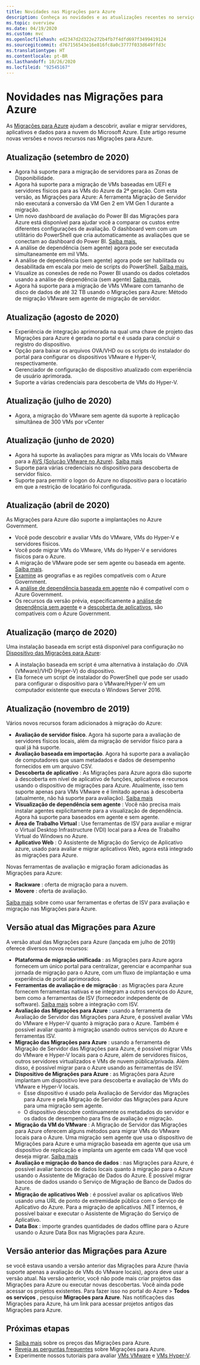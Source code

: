```yaml
---
title: Novidades nas Migrações para Azure
description: Conheça as novidades e as atualizações recentes no serviço Migrações para Azure.
ms.topic: overview
ms.date: 04/19/2020
ms.custom: mvc
ms.openlocfilehash: ed2347d2d322e272b4fb7f4dfd697f3499419124
ms.sourcegitcommit: d767156543e16e816fc8a0c3777f033d649ffd3c
ms.translationtype: HT
ms.contentlocale: pt-BR
ms.lasthandoff: 10/26/2020
ms.locfileid: "92545167"
---
```

# <a name="whats-new-in-azure-migrate"></a>Novidades nas Migrações para Azure

As [Migrações para Azure](migrate-services-overview.md) ajudam a descobrir, avaliar e migrar servidores, aplicativos e dados para a nuvem do Microsoft Azure. Este artigo resume novas versões e novos recursos nas Migrações para Azure.

## <a name="update-september-2020"></a>Atualização (setembro de 2020)
- Agora há suporte para a migração de servidores para as Zonas de Disponibilidade.
- Agora há suporte para a migração de VMs baseadas em UEFI e servidores físicos para as VMs do Azure da 2ª geração. Com esta versão, as Migrações para Azure: A ferramenta Migração de Servidor não executará a conversão da VM Gen 2 em VM Gen 1 durante a migração.
- Um novo dashboard de avaliação do Power BI das Migrações para Azure está disponível para ajudar você a comparar os custos entre diferentes configurações de avaliação. O dashboard vem com um utilitário do PowerShell que cria automaticamente as avaliações que se conectam ao dashboard do Power BI. [Saiba mais.](https://github.com/Azure/azure-docs-powershell-samples/tree/master/azure-migrate/assessment-utility)
- A análise de dependência (sem agente) agora pode ser executada simultaneamente em mil VMs.
- A análise de dependência (sem agente) agora pode ser habilitada ou desabilitada em escala por meio de scripts do PowerShell. [Saiba mais.](https://github.com/Azure/azure-docs-powershell-samples/tree/master/azure-migrate/dependencies-at-scale)
- Visualize as conexões de rede no Power BI usando os dados coletados usando a análise de dependência (sem agente) [Saiba mais.](https://github.com/Azure/azure-docs-powershell-samples/tree/master/azure-migrate/dependencies-at-scale)
- Agora há suporte para a migração de VMs VMware com tamanho de disco de dados de até 32 TB usando o Migrações para Azure: Método de migração VMware sem agente de migração de servidor. 

## <a name="update-august-2020"></a>Atualização (agosto de 2020)

- Experiência de integração aprimorada na qual uma chave de projeto das Migrações para Azure é gerada no portal e é usada para concluir o registro do dispositivo.
- Opção para baixar os arquivos OVA/VHD ou os scripts do instalador do portal para configurar os dispositivos VMware e Hyper-V, respectivamente.
- Gerenciador de configuração de dispositivo atualizado com experiência de usuário aprimorada.
- Suporte a várias credenciais para descoberta de VMs do Hyper-V.

## <a name="update-july-2020"></a>Atualização (julho de 2020)

- Agora, a migração do VMware sem agente dá suporte à replicação simultânea de 300 VMs por vCenter

## <a name="update-june-2020"></a>Atualização (junho de 2020)

- Agora há suporte às avaliações para migrar as VMs locais do VMware para a [AVS (Solução VMware no Azure)](./concepts-azure-vmware-solution-assessment-calculation.md). [Saiba mais](how-to-create-azure-vmware-solution-assessment.md)
- Suporte para várias credenciais no dispositivo para descoberta de servidor físico.
- Suporte para permitir o logon do Azure no dispositivo para o locatário em que a restrição de locatário foi configurada.


## <a name="update-april-2020"></a>Atualização (abril de 2020)

As Migrações para Azure dão suporte a implantações no Azure Government. 

- Você pode descobrir e avaliar VMs do VMware, VMs do Hyper-V e servidores físicos.
- Você pode migrar VMs do VMware, VMs do Hyper-V e servidores físicos para o Azure.
- A migração de VMware pode ser sem agente ou baseada em agente. [Saiba mais](server-migrate-overview.md).
- [Examine](migrate-support-matrix.md#supported-geographies-azure-government) as geografias e as regiões compatíveis com o Azure Government.
- A [análise de dependência baseada em agente](concepts-dependency-visualization.md#agent-based-analysis) não é compatível com o Azure Government.
- Os recursos da versão prévia, especificamente a [análise de dependência sem agente](concepts-dependency-visualization.md#agentless-analysis) e a [descoberta de aplicativos](how-to-discover-applications.md), são compatíveis com o Azure Government.


## <a name="update-march-2020"></a>Atualização (março de 2020)

Uma instalação baseada em script está disponível para configuração no [Dispositivo das Migrações para Azure](migrate-appliance.md):

- A instalação baseada em script é uma alternativa à instalação do .OVA (VMware)/VHD (Hyper-V) do dispositivo.
- Ela fornece um script de instalador do PowerShell que pode ser usado para configurar o dispositivo para o VMware/Hyper-V em um computador existente que executa o Windows Server 2016.

## <a name="update-november-2019"></a>Atualização (novembro de 2019)

Vários novos recursos foram adicionados à migração do Azure:

- **Avaliação de servidor físico**. Agora há suporte para a avaliação de servidores físicos locais, além da migração de servidor físico para a qual já há suporte.
- **Avaliação baseada em importação**. Agora há suporte para a avaliação de computadores que usam metadados e dados de desempenho fornecidos em um arquivo CSV.
- **Descoberta de aplicativo** : As Migrações para Azure agora dão suporte à descoberta em nível de aplicativo de funções, aplicativos e recursos usando o dispositivo de migrações para Azure. Atualmente, isso tem suporte apenas para VMs VMware e é limitado apenas à descoberta (atualmente, não há suporte para avaliação). [Saiba mais](how-to-discover-applications.md)
- **Visualização de dependência sem agente** : Você não precisa mais instalar agentes explicitamente para a visualização de dependência. Agora há suporte para baseados em agente e sem agente.
- **Área de Trabalho Virtual** : Use ferramentas de ISV para avaliar e migrar o Virtual Desktop Infrastructure (VDI) local para a Área de Trabalho Virtual do Windows no Azure.
- **Aplicativo Web** : O Assistente de Migração do Serviço de Aplicativo azure, usado para avaliar e migrar aplicativos Web, agora está integrado às migrações para Azure.

Novas ferramentas de avaliação e migração foram adicionadas às Migrações para Azure:

- **Rackware** : oferta de migração para a nuvem.
- **Movere** : oferta de avaliação.

[Saiba mais](migrate-services-overview.md) sobre como usar ferramentas e ofertas de ISV para avaliação e migração nas Migrações para Azure.

## <a name="azure-migrate-current-version"></a>Versão atual das Migrações para Azure

A versão atual das Migrações para Azure (lançada em julho de 2019) oferece diversos novos recursos:

- **Plataforma de migração unificada** : as Migrações para Azure agora fornecem um único portal para centralizar, gerenciar e acompanhar sua jornada de migração para o Azure, com um fluxo de implantação e uma experiência de portal aprimorados.
- **Ferramentas de avaliação e de migração** : as Migrações para Azure fornecem ferramentas nativas e se integram a outros serviços do Azure, bem como a ferramentas de ISV (fornecedor independente de software). [Saiba mais](migrate-services-overview.md#isv-integration) sobre a integração com ISV.
- **Avaliação das Migrações para Azure** : usando a ferramenta de Avaliação de Servidor das Migrações para Azure, é possível avaliar VMs do VMware e Hyper-V quanto à migração para o Azure. Também é possível avaliar quanto à migração usando outros serviços do Azure e ferramentas ISV.
- **Migração das Migrações para Azure** : usando a ferramenta de Migração de Servidor das Migrações para Azure, é possível migrar VMs do VMware e Hyper-V locais para o Azure, além de servidores físicos, outros servidores virtualizados e VMs de nuvem pública/privada. Além disso, é possível migrar para o Azure usando as ferramentas de ISV.
- **Dispositivo de Migrações para Azure** : as Migrações para Azure implantam um dispositivo leve para descoberta e avaliação de VMs do VMware e Hyper-V locais.
    - Esse dispositivo é usado pela Avaliação de Servidor das Migrações para Azure e pela Migração de Servidor das Migrações para Azure para uma migração sem agente.
    - O dispositivo descobre continuamente os metadados do servidor e os dados de desempenho para fins de avaliação e migração.  
- **Migração da VM do VMware** :  A Migração de Servidor das Migrações para Azure oferecem alguns métodos para migrar VMs do VMware locais para o Azure.  Uma migração sem agente que usa o dispositivo de Migrações para Azure e uma migração baseada em agente que usa um dispositivo de replicação e implanta um agente em cada VM que você deseja migrar. [Saiba mais](server-migrate-overview.md)
 - **Avaliação e migração do banco de dados** : nas Migrações para Azure, é possível avaliar bancos de dados locais quanto à migração para o Azure usando o Assistente de Migração de Dados do Azure. É possível migrar bancos de dados usando o Serviço de Migração de Banco de Dados do Azure.
- **Migração de aplicativos Web** : é possível avaliar os aplicativos Web usando uma URL de ponto de extremidade pública com o Serviço de Aplicativo do Azure. Para a migração de aplicativos .NET internos, é possível baixar e executar o Assistente de Migração do Serviço de Aplicativo.
- **Data Box** : importe grandes quantidades de dados offline para o Azure usando o Azure Data Box nas Migrações para Azure.

## <a name="azure-migrate-previous-version"></a>Versão anterior das Migrações para Azure

se você estava usando a versão anterior das Migrações para Azure (havia suporte apenas a avaliação de VMs do VMware locais), agora deve usar a versão atual. Na versão anterior, você não pode mais criar projetos das Migrações para Azure ou executar novas descobertas. Você ainda pode acessar os projetos existentes. Para fazer isso no portal do Azure > **Todos os serviços** , pesquise **Migrações para Azure**. Nas notificações das Migrações para Azure, há um link para acessar projetos antigos das Migrações para Azure.



## <a name="next-steps"></a>Próximas etapas

- [Saiba mais](https://azure.microsoft.com/pricing/details/azure-migrate/) sobre os preços das Migrações para Azure.
- [Reveja as perguntas frequentes](resources-faq.md) sobre Migrações para Azure.
- Experimente nossos tutoriais para avaliar [VMs VMware](./tutorial-assess-vmware-azure-vm.md) e [VMs Hyper-V](tutorial-assess-hyper-v.md).
